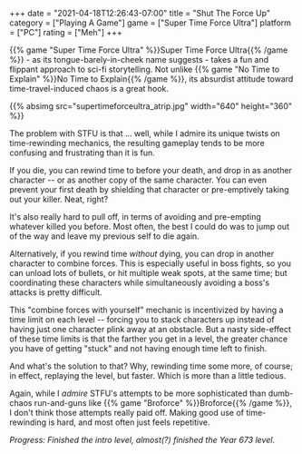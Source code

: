 +++
date = "2021-04-18T12:26:43-07:00"
title = "Shut The Force Up"
category = ["Playing A Game"]
game = ["Super Time Force Ultra"]
platform = ["PC"]
rating = ["Meh"]
+++

{{% game "Super Time Force Ultra" %}}Super Time Force Ultra{{% /game %}} - as its tongue-barely-in-cheek name suggests - takes a fun and flippant approach to sci-fi storytelling.  Not unlike {{% game "No Time to Explain" %}}No Time to Explain{{% /game %}}, its absurdist attitude toward time-travel-induced chaos is a great hook.

{{% absimg src="supertimeforceultra_atrip.jpg" width="640" height="360" %}}

The problem with STFU is that ... well, while I admire its unique twists on time-rewinding mechanics, the resulting gameplay tends to be more confusing and frustrating than it is fun.

If you die, you can rewind time to before your death, and drop in as another character -- or as another copy of the same character.  You can even prevent your first death by shielding that character or pre-emptively taking out your killer.  Neat, right?

It's also really hard to pull off, in terms of avoiding and pre-empting whatever killed you before.  Most often, the best I could do was to jump out of the way and leave my previous self to die again.

Alternatively, if you rewind time <i>without</i> dying, you can drop in another character to combine forces.  This is especially useful in boss fights, so you can unload lots of bullets, or hit multiple weak spots, at the same time; but coordinating these characters while simultaneously avoiding a boss's attacks is pretty difficult.

This "combine forces with yourself" mechanic is incentivized by having a time limit on each level -- forcing you to stack characters up instead of having just one character plink away at an obstacle.  But a nasty side-effect of these time limits is that the farther you get in a level, the greater chance you have of getting "stuck" and not having enough time left to finish.

And what's the solution to that?  Why, rewinding time some more, of course; in effect, replaying the level, but faster.  Which is more than a little tedious.

Again, while I <i>admire</i> STFU's attempts to be more sophisticated than dumb-chaos run-and-guns like {{% game "Broforce" %}}Broforce{{% /game %}}, I don't think those attempts really paid off.  Making good use of time-rewinding is hard, and most often just feels repetitive.

<i>Progress: Finished the intro level, almost(?) finished the Year 673 level.</i>
